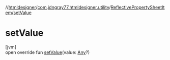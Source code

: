 //[htmldesigner](../../../index.md)/[com.jdngray77.htmldesigner.utility](../index.md)/[ReflectivePropertySheetItem](index.md)/[setValue](set-value.md)

# setValue

[jvm]\
open override fun [setValue](set-value.md)(value: [Any](https://kotlinlang.org/api/latest/jvm/stdlib/kotlin/-any/index.html)?)
